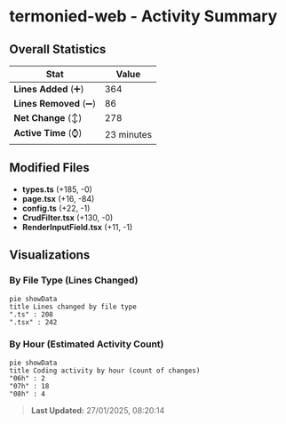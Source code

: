 # termonied-web - Activity Summary 

## Overall Statistics

| Stat                   | Value                                                             |
| ---------------------- | ----------------------------------------------------------------- |
| **Lines Added** (➕)   | 364                                          |
| **Lines Removed** (➖) | 86                                        |
| **Net Change** (↕)    | 278                |
| **Active Time** (⌚)   | 23 minutes |


## Modified Files
- **types.ts** (+185, -0)
- **page.tsx** (+16, -84)
- **config.ts** (+22, -1)
- **CrudFilter.tsx** (+130, -0)
- **RenderInputField.tsx** (+11, -1)

## Visualizations

### By File Type (Lines Changed)

```mermaid
pie showData
title Lines changed by file type
".ts" : 208
".tsx" : 242
```

### By Hour (Estimated Activity Count)

```mermaid
pie showData
title Coding activity by hour (count of changes)
"06h" : 2
"07h" : 18
"08h" : 4
```


> **Last Updated:** 27/01/2025, 08:20:14